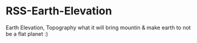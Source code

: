 # RSS-Earth-Elevation
Earth Elevation, Topography what it will bring mountin &amp; make earth to not be a flat planet :)
